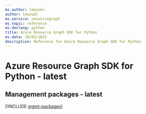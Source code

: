 ```yaml
---
ms.author: lmazuel
author: lmazuel
ms.service: resourcegraph
ms.topic: reference
ms.devlang: python
title: Azure Resource Graph SDK for Python
ms.data: 10/03/2022
description: Reference for Azure Resource Graph SDK for Python
---
```

# Azure Resource Graph SDK for Python - latest

## Management packages - latest
[!INCLUDE [mgmt-packages](resource-graph-mgmt-index.md)]